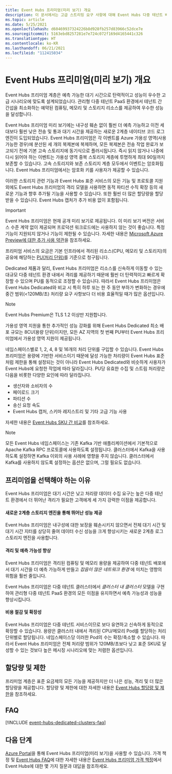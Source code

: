 ```yaml
---
title: Event Hubs 프리미엄(미리 보기) 개요
description: 이 문서에서는 고급 스트리밍 요구 사항에 대해 Event Hubs 다중 테넌트 배포를 제공하는 Azure Event Hubs 프리미엄을 간략히 설명합니다.
ms.topic: article
ms.date: 5/25/2021
ms.openlocfilehash: d60469937324226b8d928fb257d83966c52dce7e
ms.sourcegitcommit: 5163ebd8257281e7e724c072f169d4165441c326
ms.translationtype: HT
ms.contentlocale: ko-KR
ms.lasthandoff: 06/21/2021
ms.locfileid: "112415034"
---
```

# <a name="overview-of-event-hubs-premium-preview"></a>Event Hubs 프리미엄(미리 보기) 개요

Event Hubs 프리미엄 계층은 예측 가능한 대기 시간으로 탄력적이고 성능이 우수한 고급 시나리오에 맞도록 설계되었습니다. 관리형 다중 테넌트 PaaS 환경에서 테넌트 간 간섭을 최소화하는 예약된 컴퓨팅, 메모리 및 스토리지 리소스를 제공하여 우수한 성능을 달성합니다. 

Event Hubs 프리미엄 미리 보기에는 내구성 훼손 없이 훨씬 더 예측 가능하고 이전 세대보다 훨씬 낮은 전송 및 통과 대기 시간을 제공하는 새로운 2계층 네이티브 코드 로그 엔진이 도입되었습니다. Event Hubs 프리미엄은 각 이벤트를 Azure 가용성 영역(사용 가능한 경우)에 분산된 세 개의 복제본에 복제하며, 모든 복제본은 전송 작업 완료가 보고되기 전에 기본 고속 스토리지에 동기식으로 플러시됩니다. 즉시 읽지 않거나 나중에 다시 읽어야 하는 이벤트는 가용성 영역 중복 스토리지 계층에 투명하게 최대 90일까지 보존할 수 있습니다. 고속 스토리지와 보존 스토리지 계층 모두에서 이벤트는 암호화됩니다. Event Hubs 프리미엄에서는 암호화 키를 사용자가 제공할 수 있습니다. 

이러한 스토리지 관련 기능과 Event Hubs 표준 서비스의 모든 기능 및 프로토콜 지원 외에도 Event Hubs 프리미엄의 격리 모델을 사용하면 동적 파티션 수직 확장 등의 새로운 기능과 향후 추가될 기능을 사용할 수 있습니다. 또한 훨씬 더 많은 할당량을 할당받을 수 있습니다. Event Hubs 캡처가 추가 비용 없이 포함됩니다.

> [!IMPORTANT]
> Event Hubs 프리미엄은 현재 공개 미리 보기로 제공됩니다. 이 미리 보기 버전은 서비스 수준 계약 없이 제공되며 프로덕션 워크로드에는 사용하지 않는 것이 좋습니다. 특정 기능이 지원되지 않거나 기능이 제한될 수 있습니다. 자세한 내용은 [Microsoft Azure Preview에 대한 추가 사용 약관](https://azure.microsoft.com/support/legal/preview-supplemental-terms/)을 참조하세요.
 
프리미엄 서비스의 요금은 기본 인프라에서 격리된 리소스(CPU, 메모리 및 스토리지)의 공유에 해당하는 [PU(처리 단위)](event-hubs-scalability.md#processing-units)를 기준으로 청구됩니다. 

Dedicated 제품과 달리, Event Hubs 프리미엄은 리소스를 신속하게 이동할 수 있는 대규모 다중 테넌트 환경 내에서 격리를 제공하기 때문에 훨씬 더 탄력적이고 빠르게 확장할 수 있으며 PU를 동적으로 조정할 수 있습니다. 따라서 Event Hubs 프리미엄은 Event Hubs Dedicated와 비교 시 특히 하루 또는 한 주 동안 부하가 변화하는 경우에 중간 범위(<120MB/초) 처리량 요구 사항보다 더 비용 효율적일 때가 많은 옵션입니다. 
> [!NOTE]
> Event Hubs Premium은 TLS 1.2 이상만 지원합니다. 

가용성 영역 지원을 통한 추가적인 성능 강화를 위해 Event Hubs Dedicated 최소 배포 규모는 8CU(용량 단위)이지만, 모든 AZ 지역의 첫 번째 PU부터 Event Hubs 프리미엄에서 가용성 영역 지원이 제공됩니다. 

네임스페이스별로 1, 2, 4, 8 및 16개의 처리 단위를 구입할 수 있습니다. Event Hubs 프리미엄은 용량에 기반한 서비스이기 때문에 달성 가능한 처리량이 Event Hubs 표준처럼 제한을 통해 설정되는 것이 아니라 Event Hubs Dedicated와 비슷하게 사용자가 Event Hubs에 요청한 작업에 따라 달라집니다. PU당 유효한 수집 및 스트림 처리량은 다음을 비롯한 다양한 요인에 따라 달라집니다.

* 생산자와 소비자의 수
* 페이로드 크기 
* 파티션 수
* 송신 요청 속도 
* Event Hubs 캡처, 스키마 레지스트리 및 기타 고급 기능 사용

자세한 내용은 [Event Hubs SKU 간 비교](event-hubs-quotas.md)를 참조하세요.


> [!NOTE]
> 모든 Event Hubs 네임스페이스는 기존 Kafka 기반 애플리케이션에서 기본적으로 Apache Kafka RPC 프로토콜에 사용하도록 설정됩니다. 클러스터에서 Kafka을 사용하도록 설정하면 Kafka 이외의 사용 사례에 영향을 주지 않습니다. 클러스터에서 Kafka를 사용하지 않도록 설정하는 옵션은 없으며, 그럴 필요도 없습니다.

## <a name="why-premium"></a>프리미엄을 선택해야 하는 이유

Event Hubs 프리미엄은 대기 시간은 낮고 처리량 데이터 수집 요구는 높은 다중 테넌트 환경에서 더 뛰어난 격리가 필요한 고객에게 세 가지 강력한 이점을 제공합니다.

#### <a name="superior-performance-with-the-new-two-tier-storage-engine"></a>새로운 2계층 스토리지 엔진을 통해 뛰어난 성능 제공

Event Hubs 프리미엄은 내구성에 대한 보장을 훼손시키지 않으면서 전체 대기 시간 및 대기 시간 지터를 상당히 줄여 데이터 수신 성능을 크게 향상시키는 새로운 2계층 로그 스토리지 엔진을 사용합니다. 

#### <a name="better-isolation-and-predictability"></a>격리 및 예측 가능성 향상

Event Hubs 프리미엄은 격리된 컴퓨팅 및 메모리 용량을 제공하여 다중 테넌트 배포에서 대기 시간을 더 예측 가능하게 만들고 *잡음이 많은 네트워크 환경* 에 미치는 영향의 위험을 훨씬 줄입니다.

Event Hubs 프리미엄은 다중 테넌트 클러스터에서 *클러스터 내 클러스터* 모델을 구현하여 관리형 다중 테넌트 PaaS 환경의 모든 이점을 유지하면서 예측 가능성과 성능을 향상시킵니다. 


#### <a name="cost-savings-and-scalability"></a>비용 절감 및 확장성
Event Hubs 프리미엄은 다중 테넌트 서비스이므로 보다 유연하고 신속하게 동적으로 확장할 수 있습니다. 용량은 클러스터 내에서 격리된 CPU/메모리 Pod를 할당하는 처리 단위별로 할당됩니다. 네임스페이스당 이러한 Pod의 수는 확장/축소할 수 있습니다. 따라서 Event Hubs 프리미엄은 전체 처리량 범위가 120MB/초보다 낮고 표준 SKU로 달성할 수 있는 것보다 높은 메시징 시나리오에 맞는 저렴한 옵션입니다.  

## <a name="quotas-and-limits"></a>할당량 및 제한
프리미엄 계층은 표준 요금제의 모든 기능을 제공하지만 더 나은 성능, 격리 및 더 많은 할당량을 제공합니다. 할당량 및 제한에 대한 자세한 내용은 [Event Hubs 할당량 및 제한](event-hubs-quotas.md)을 참조하세요.


## <a name="faqs"></a>FAQ

[!INCLUDE [event-hubs-dedicated-clusters-faq](./includes/event-hubs-premium-faq.md)]

## <a name="next-steps"></a>다음 단계

[Azure Portal](https://portal.azure.com/#create/Microsoft.EventHub)을 통해 Event Hubs 프리미엄(미리 보기)을 사용할 수 있습니다. 가격 책정 및 [Event Hubs FAQ](event-hubs-faq.yml)에 대한 자세한 내용은 [Event Hubs 프리미엄 가격 책정](https://azure.microsoft.com/pricing/details/event-hubs/)에서 Event Hubs에 대한 몇 가지 질문과 대답을 참조하세요. 

